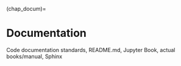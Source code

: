 (chap_docum)=
# Documentation

Code documentation standards, README.md, Jupyter Book, actual books/manual, Sphinx
